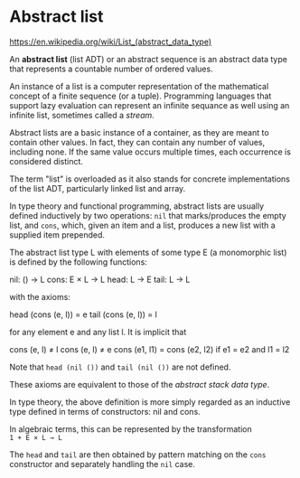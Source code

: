 # Abstract list

https://en.wikipedia.org/wiki/List_(abstract_data_type)

An **abstract list** (list ADT) or an abstract sequence is an abstract data type that represents a countable number of ordered values.

An instance of a list is a computer representation of the mathematical concept of a finite sequence (or a tuple). Programming languages that support lazy evaluation can represent an infinite sequance as well using an infinite list, sometimes called a *stream*.

Abstract lists are a basic instance of a container, as they are meant to contain other values. In fact, they can contain any number of values, including none. If the same value occurs multiple times, each occurrence is considered distinct.

The term "list" is overloaded as it also stands for concrete implementations of the list ADT, particularly linked list and array.

In type theory and functional programming, abstract lists are usually defined inductively by two operations: `nil` that marks/produces the empty list, and `cons`, which, given an item and a list, produces a new list with a supplied item prepended.



The abstract list type L with elements of some type E (a monomorphic list) is defined by the following functions:

nil: () → L
cons: E × L → L
head: L → E
tail: L → L

with the axioms:

head (cons (e, l)) = e
tail (cons (e, l)) = l

for any element e and any list l. It is implicit that

cons (e, l) ≠ l
cons (e, l) ≠ e
cons (e1, l1) = cons (e2, l2) if e1 = e2 and l1 = l2

Note that `head (nil ())` and `tail (nil ())` are not defined.

These axioms are equivalent to those of the *abstract stack data type*.


In type theory, the above definition is more simply regarded as an inductive type defined in terms of constructors: nil and cons.

In algebraic terms, this can be represented by the transformation    
`1 + E × L → L`

The `head` and `tail` are then obtained by pattern matching on the `cons` constructor and separately handling the `nil` case.

